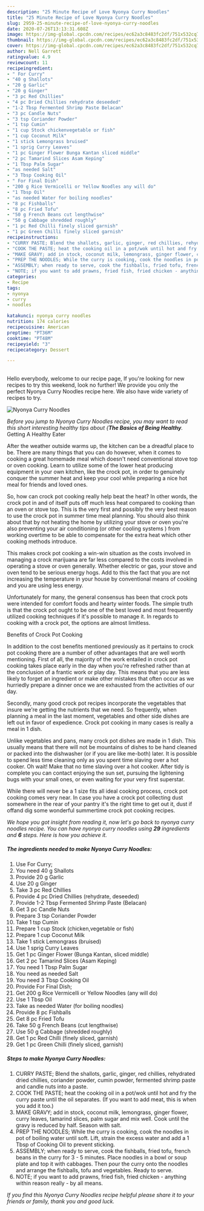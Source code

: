 ```yaml
---
description: "25 Minute Recipe of Love Nyonya Curry Noodles"
title: "25 Minute Recipe of Love Nyonya Curry Noodles"
slug: 2959-25-minute-recipe-of-love-nyonya-curry-noodles
date: 2020-07-26T13:13:31.608Z
image: https://img-global.cpcdn.com/recipes/ec62a3c8483fc2df/751x532cq70/nyonya-curry-noodles-recipe-main-photo.jpg
thumbnail: https://img-global.cpcdn.com/recipes/ec62a3c8483fc2df/751x532cq70/nyonya-curry-noodles-recipe-main-photo.jpg
cover: https://img-global.cpcdn.com/recipes/ec62a3c8483fc2df/751x532cq70/nyonya-curry-noodles-recipe-main-photo.jpg
author: Nell Garrett
ratingvalue: 4.9
reviewcount: 11
recipeingredient:
- " For Curry"
- "40 g Shallots"
- "20 g Garlic"
- "20 g Ginger"
- "3 pc Red Chillies"
- "4 pc Dried Chillies rehydrate deseeded"
- "1-2 Tbsp Fermented Shrimp Paste Belacan"
- "3 pc Candle Nuts"
- "3 tsp Coriander Powder"
- "1 tsp Cumin"
- "1 cup Stock chickenvegetable or fish"
- "1 cup Coconut Milk"
- "1 stick Lemongrass bruised"
- "1 sprig Curry Leaves"
- "1 pc Ginger Flower Bunga Kantan sliced middle"
- "2 pc Tamarind Slices Asam Keping"
- "1 Tbsp Palm Sugar"
- "as needed Salt"
- "3 Tbsp Cooking Oil"
- " For Final Dish"
- "200 g Rice Vermicelli or Yellow Noodles any will do"
- "1 Tbsp Oil"
- "as needed Water for boiling noodles"
- "8 pc Fishballs"
- "8 pc Fried Tofu"
- "50 g French Beans cut lengthwise"
- "50 g Cabbage shredded roughly"
- "1 pc Red Chilli finely sliced garnish"
- "1 pc Green Chilli finely sliced garnish"
recipeinstructions:
- "CURRY PASTE; Blend the shallots, garlic, ginger, red chillies, rehydrated dried chillies, coriander powder, cumin powder, fermented shrimp paste and candle nuts into a paste."
- "COOK THE PASTE; heat the cooking oil in a pot/wok until hot and fry the curry paste until the oil separates. (If you want to add meat, this is when you add it too.)"
- "MAKE GRAVY; add in stock, coconut milk, lemongrass, ginger flower, curry leaves, tamarind slices, palm sugar and mix well. Cook until the gravy is reduced by half. Season with salt."
- "PREP THE NOODLES; While the curry is cooking, cook the noodles in pot of boiling water until soft. Lift, strain the excess water and add a 1 Tbsp of Cooking Oil to prevent sticking."
- "ASSEMBLY; when ready to serve, cook the fishballs, fried tofu, french beans in the curry for 3 - 5 minutes. Place noodles in a bowl or soup plate and top it with cabbages. Then pour the curry onto the noodles and arrange the fishballs, tofu and vegetables. Ready to serve."
- "NOTE; if you want to add prawns, fried fish, fried chicken - anything within reason really - by all means."
categories:
- Recipe
tags:
- nyonya
- curry
- noodles

katakunci: nyonya curry noodles 
nutrition: 174 calories
recipecuisine: American
preptime: "PT36M"
cooktime: "PT48M"
recipeyield: "3"
recipecategory: Dessert

---
```

<br>
Hello everybody, welcome to our recipe page, If you're looking for new recipes to try this weekend, look no further! We provide you only the perfect Nyonya Curry Noodles recipe here. We also have wide variety of recipes to try.
<br>


![Nyonya Curry Noodles](https://img-global.cpcdn.com/recipes/ec62a3c8483fc2df/751x532cq70/nyonya-curry-noodles-recipe-main-photo.jpg)

<i>Before you jump to Nyonya Curry Noodles recipe, you may want to read this short interesting healthy tips about {<strong>The Basics of Being Healthy</strong>.</i>
Getting A Healthy Eater


After the weather outside warms up, the kitchen can be a dreadful place to be. There are many things that you can do however, when it comes to cooking a great homemade meal which doesn't need conventional stove top or oven cooking. Learn to utilize some of the lower heat producing equipment in your own kitchen, like the crock pot, in order to genuinely conquer the summer heat and keep your cool while preparing a nice hot meal for friends and loved ones.

So, how can crock pot cooking really help beat the heat? In other words, the crock pot in and of itself puts off much less heat compared to cooking than an oven or stove top. This is the very first and possibly the very best reason to use the crock pot in summer time meal planning. You should also think about that by not heating the home by utilizing your stove or oven you're also preventing your air conditioning (or other cooling systems ) from working overtime to be able to compensate for the extra heat which other cooking methods introduce.

This makes crock pot cooking a win-win situation as the costs involved in managing a crock marijuana are far less compared to the costs involved in operating a stove or oven generally. Whether electric or gas, your stove and oven tend to be serious energy hogs. Add to this the fact that you are not increasing the temperature in your house by conventional means of cooking and you are using less energy.

Unfortunately for many, the general consensus has been that crock pots were intended for comfort foods and hearty winter foods.  The simple truth is that the crock pot ought to be one of the best loved and most frequently utilized cooking techniques if it's possible to manage it. In regards to cooking with a crock pot, the options are almost limitless.  

Benefits of Crock Pot Cooking

In addition to the cost benefits mentioned previously as it pertains to crock pot cooking there are a number of other advantages that are well worth mentioning. First of all, the majority of the work entailed in crock pot cooking takes place early in the day when you're refreshed rather than at the conclusion of a frantic work or play day. This means that you are less likely to forget an ingredient or make other mistakes that often occur as we hurriedly prepare a dinner once we are exhausted from the activities of our day.

Secondly, many good crock pot recipes incorporate the vegetables that insure we're getting the nutrients that we need. So frequently, when planning a meal in the last moment, vegetables and other side dishes are left out in favor of expedience. Crock pot cooking in many cases is really a meal in 1 dish.

 Unlike vegetables and pans, many crock pot dishes are made in 1 dish. This usually means that there will not be mountains of dishes to be hand cleaned or packed into the dishwasher (or if you are like me-both) later. It is possible to spend less time cleaning only as you spent time slaving over a hot cooker. Oh wait! Make that no time slaving over a hot cooker. After tidy is complete you can contact enjoying the sun set, pursuing the lightening bugs with your small ones, or even waiting for your very first superstar.

While there will never be a 1 size fits all ideal cooking process, crock pot cooking comes very near. In case you have a crock pot collecting dust somewhere in the rear of your pantry it's the right time to get out it, dust if offand dig some wonderful summertime crock pot cooking recipes.


<i>We hope you got insight from reading it, now let's go back to nyonya curry noodles recipe. You can have nyonya curry noodles using <strong>29</strong> ingredients and <strong>6</strong> steps. Here is how you achieve it.
</i>

##### The ingredients needed to make Nyonya Curry Noodles:

1. Use  For Curry;
1. You need 40 g Shallots
1. Provide 20 g Garlic
1. Use 20 g Ginger
1. Take 3 pc Red Chillies
1. Provide 4 pc Dried Chillies (rehydrate, deseeded)
1. Provide 1-2 Tbsp Fermented Shrimp Paste (Belacan)
1. Get 3 pc Candle Nuts
1. Prepare 3 tsp Coriander Powder
1. Take 1 tsp Cumin
1. Prepare 1 cup Stock (chicken,vegetable or fish)
1. Prepare 1 cup Coconut Milk
1. Take 1 stick Lemongrass (bruised)
1. Use 1 sprig Curry Leaves
1. Get 1 pc Ginger Flower (Bunga Kantan, sliced middle)
1. Get 2 pc Tamarind Slices (Asam Keping)
1. You need 1 Tbsp Palm Sugar
1. You need as needed Salt
1. You need 3 Tbsp Cooking Oil
1. Provide  For Final Dish;
1. Get 200 g Rice Vermicelli or Yellow Noodles (any will do)
1. Use 1 Tbsp Oil
1. Take as needed Water (for boiling noodles)
1. Provide 8 pc Fishballs
1. Get 8 pc Fried Tofu
1. Take 50 g French Beans (cut lengthwise)
1. Use 50 g Cabbage (shredded roughly)
1. Get 1 pc Red Chilli (finely sliced, garnish)
1. Get 1 pc Green Chilli (finely sliced, garnish)


##### Steps to make Nyonya Curry Noodles:

1. CURRY PASTE; Blend the shallots, garlic, ginger, red chillies, rehydrated dried chillies, coriander powder, cumin powder, fermented shrimp paste and candle nuts into a paste.
1. COOK THE PASTE; heat the cooking oil in a pot/wok until hot and fry the curry paste until the oil separates. (If you want to add meat, this is when you add it too.)
1. MAKE GRAVY; add in stock, coconut milk, lemongrass, ginger flower, curry leaves, tamarind slices, palm sugar and mix well. Cook until the gravy is reduced by half. Season with salt.
1. PREP THE NOODLES; While the curry is cooking, cook the noodles in pot of boiling water until soft. Lift, strain the excess water and add a 1 Tbsp of Cooking Oil to prevent sticking.
1. ASSEMBLY; when ready to serve, cook the fishballs, fried tofu, french beans in the curry for 3 - 5 minutes. Place noodles in a bowl or soup plate and top it with cabbages. Then pour the curry onto the noodles and arrange the fishballs, tofu and vegetables. Ready to serve.
1. NOTE; if you want to add prawns, fried fish, fried chicken - anything within reason really - by all means.




<i>If you find this Nyonya Curry Noodles recipe helpful please share it to your friends or family, thank you and good luck.</i>
